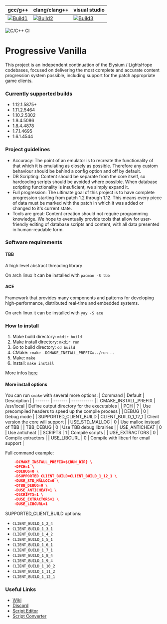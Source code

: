 | gcc/g++           | clang/clang++     | visual studio     |
|-------------------|-------------------|-------------------|
| [![Build1][1]][10]| [![Build2][2]][10]| [![Build3][3]][10]|

[1]: https://travis-badge.herokuapp.com/repos/vmangos/core/branches/development/1?use_travis_com=true
[2]: https://travis-badge.herokuapp.com/repos/vmangos/core/branches/development/2?use_travis_com=true
[3]: https://travis-badge.herokuapp.com/repos/vmangos/core/branches/development/3?use_travis_com=true

[10]: https://travis-ci.com/github/vmangos/core


![C/C++ CI](https://github.com/vmangos/core/workflows/C/C++%20CI/badge.svg)


# Progressive Vanilla
This project is an independent continuation of the Elysium / LightsHope codebases, focused on delivering the most complete and accurate content progression system possible, including support for the patch appropriate game clients.

### Currently supported builds
- 1.12.1.5875+
- 1.11.2.5464
- 1.10.2.5302
- 1.9.4.5086
- 1.8.4.4878
- 1.7.1.4695
- 1.6.1.4544

### Project guidelines
- Accuracy: The point of an emulator is to recreate the functionality of that which it is emulating as closely as possible. Therefore any custom behaviour should be behind a config option and off by default.
- DB Scripting: Content should be separate from the core itself, so hardcoding scripts should be avoided where possible. When database scripting functionality is insuficient, we simply expand it.
- Full progression: The ultimate goal of this project is to have complete progression starting from patch 1.2 through 1.12. This means every piece of data must be marked with the patch in which it was added or changed to it's current state.
- Tools are great: Content creation should not require programming knowledge. We hope to eventually provide tools that allow for user-friendly editing of database scripts and content, with all data presented in human-readable form.

### Software requirements

#### TBB
A high level abstract threading library

On arch linux it can be installed with `pacman -S tbb`

#### ACE
Framework that provides many components and patterns for developing high-performance, distributed real-time and embedded systems.

On arch linux it can be installed with `yay -S ace`

### How to install
1. Make build directory: `mkdir build`
2. Make install directory: `mkdir run`
3. Go to build directory: `cd build`
4. CMake: `cmake -DCMAKE_INSTALL_PREFIX=../run ..`
5. Make: `make`
6. Install: `make install`

More infos [here](https://github.com/vmangos/wiki/wiki/Getting-it-working)

#### More install options

You can run `cmake` with several more options:
| Command                   | Default           | Description                                               |
| -------                   | -------           | -----------                                               |
| CMAKE_INSTALL_PREFIX      | /usr/local        | Define output directory for the executables               |
| PCH                       | ?                 | Use precompiled headers to speed up the compile process   |
| DEBUG                     | 0                 | Debug mode                                                |
| SUPPORTED_CLIENT_BUILD    | CLIENT_BUILD_1_12_1 | Client version the core will support                    |
| USE_STD_MALLOC            | 0                 | Use malloc instead of TBB                                 |
| TBB_DEBUG                 | 0                 | Use TBB debug librairies                                  |
| USE_ANTICHEAT             | 0                 | Use anticheat                                             |
| SCRIPTS                   | 1                 | Compile scripts                                           |
| USE_EXTRACTORS            | 0                 | Compile extractors                                        |
| USE_LIBCURL               | 0                 | Compile with libcurl for email support                    |


Full command example:
```cmake ..
    -DCMAKE_INSTALL_PREFIX=${RUN_DIR} \
    -DPCH=1 \
    -DDEBUG=0 \
    -DSUPPORTED_CLIENT_BUILD=CLIENT_BUILD_1_12_1 \
    -DUSE_STD_MALLOC=0 \
    -DTBB_DEBUG=0 \
    -DUSE_ANTICHEAT=1 \
    -DSCRIPTS=1 \
    -DUSE_EXTRACTORS=1 \
    -DUSE_LIBCURL=1
```

SUPPORTED_CLIENT_BUILD options:
- `CLIENT_BUILD_1_2_4`
- `CLIENT_BUILD_1_3_1`
- `CLIENT_BUILD_1_4_2`
- `CLIENT_BUILD_1_5_1`
- `CLIENT_BUILD_1_6_1`
- `CLIENT_BUILD_1_7_1`
- `CLIENT_BUILD_1_8_4`
- `CLIENT_BUILD_1_9_4`
- `CLIENT_BUILD_1_10_2`
- `CLIENT_BUILD_1_11_2`
- `CLIENT_BUILD_1_12_1`

### Useful Links
- [Wiki](https://github.com/vmangos/wiki)
- [Discord](https://discord.gg/x9a2jt7)
- [Script Editor](https://github.com/brotalnia/scripteditor)
- [Script Converter](https://github.com/vmangos/ScriptConverter)
